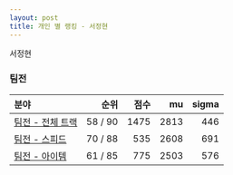 ```yaml
---
layout: post
title: 개인 별 랭킹 - 서정현
---
```


서정현


### 팀전

| 분야 | 순위 | 점수 | mu | sigma |
|:---|---:|---:|---:|---:|
| [팀전 - 전체 트랙](../team-full) | 58 / 90 | 1475 | 2813 | 446 |
| [팀전 - 스피드](../team-speed) | 70 / 88 | 535 | 2608 | 691 |
| [팀전 - 아이템](../team-item) | 61 / 85 | 775 | 2503 | 576 |
